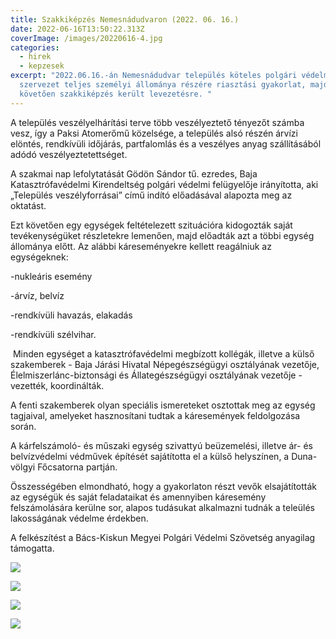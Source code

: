 ```yaml
---
title: Szakkiképzés Nemesnádudvaron (2022. 06. 16.)
date: 2022-06-16T13:50:22.313Z
coverImage: /images/20220616-4.jpg
categories:
  - hirek
  - kepzesek
excerpt: "2022.06.16.-án Nemesnádudvar település köteles polgári védelmi
  szervezet teljes személyi állománya részére riasztási gyakorlat, majd ezt
  követően szakkiképzés került levezetésre. "
---
```

A település veszélyelhárítási terve több veszélyeztető tényezőt számba vesz, így a Paksi Atomerőmű közelsége, a település alsó részén árvízi elöntés, rendkívüli időjárás, partfalomlás és a veszélyes anyag szállításából adódó veszélyeztetettséget.

A szakmai nap lefolytatását Gödön Sándor tű. ezredes, Baja Katasztrófavédelmi Kirendeltség polgári védelmi felügyelője irányította, aki „Település veszélyforrásai” című indító előadásával alapozta meg az oktatást.

Ezt követően egy egységek feltételezett szituációra kidogozták saját tevékenységüket részletekre lemenően, majd előadták azt a többi egység állománya előtt. Az alábbi káreseményekre kellett reagálniuk az egységeknek:

\-nukleáris esemény 

\-árvíz, belvíz 

\-rendkívüli havazás, elakadás 

\-rendkívüli szélvihar. 

 Minden egységet a katasztrófavédelmi megbízott kollégák, illetve a külső szakemberek - Baja Járási Hivatal Népegészségügyi osztályának vezetője, Élelmiszerlánc-biztonsági és Állategészségügyi osztályának vezetője - vezették, koordinálták.

A fenti szakemberek olyan speciális ismereteket osztottak meg az egység tagjaival, amelyeket hasznosítani tudtak a káresemények feldolgozása során.

A kárfelszámoló- és műszaki egység szivattyú beüzemelési, illetve ár- és belvízvédelmi védművek építését sajátította el a külső helyszínen, a Duna-völgyi Főcsatorna partján.

Összességében elmondható, hogy a gyakorlaton részt vevők elsajátították az egységük és saját feladataikat és amennyiben káresemény felszámolására kerülne sor, alapos tudásukat alkalmazni tudnák a teleülés lakosságának védelme érdekben.

A felkészítést a Bács-Kiskun Megyei Polgári Védelmi Szövetség anyagilag támogatta.

![](/images/20220616-1.jpg)

![](/images/20220616-2.jpg)

![](/images/20220616-3.jpg)

![](/images/20220616-4.jpg)